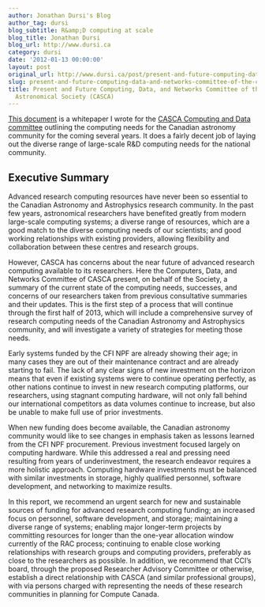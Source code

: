 ```yaml
---
author: Jonathan Dursi's Blog
author_tag: dursi
blog_subtitle: R&amp;D computing at scale
blog_title: Jonathan Dursi
blog_url: http://www.dursi.ca
category: dursi
date: '2012-01-13 00:00:00'
layout: post
original_url: http://www.dursi.ca/post/present-and-future-computing-data-and-networks-committee-of-the-canadian-astronomical-society-casca.html
slug: present-and-future-computing-data-and-networks-committee-of-the-canadian-astronomical-society-casca-
title: Present and Future Computing, Data, and Networks Committee of the Canadian
  Astronomical Society (CASCA)
---
```


<p><a href="https://www.dursi.ca/assets/pdfs/CCI_WhitePaper_2012.pdf">This document</a> is a whitepaper I wrote for the <a href="http://casca.ca/?page_id=273">CASCA Computing and Data committee</a> outlining the computing needs for the Canadian astronomy community for the coming several years.  It does a fairly decent job of laying out the diverse range of large-scale R&amp;D computing needs for the national community.</p>


<h2 id="executive-summary">Executive Summary</h2>

<p>Advanced research computing resources have never been so essential to the Canadian Astronomy and Astrophysics research community. In the past few years, astronomical researchers have benefited greatly from modern large-scale computing systems; a diverse range of resources, which are a good match to the diverse computing needs of our scientists; and good working relationships with existing providers, allowing flexibility and collaboration between these centres and research groups.</p>


<p>However, CASCA has concerns about the near future of advanced research computing available to its researchers. Here the Computers, Data, and Networks Committee of CASCA present, on behalf of the Society, a summary of the current state of the computing needs, successes, and concerns of our researchers taken from previous consultative summaries and their updates. This is the first step of a process that will continue through the first half of 2013, which will include a comprehensive survey of research computing needs of the Canadian Astronomy and Astrophysics community, and will investigate a variety of strategies for meeting those needs.</p>


<p>Early systems funded by the CFI NPF are already showing their age; in many cases they are out of their maintenance contract and are already starting to fail. The lack of any clear signs of new investment on the horizon means that even if existing systems were to continue operating perfectly, as other nations continue to invest in new research computing platforms, our researchers, using stagnant computing hardware, will not only fall behind our international competitors as data volumes continue to increase, but also be unable to make full use of prior investments.</p>


<p>When new funding does become available, the Canadian astronomy community would like to see changes in emphasis taken as lessons learned from the CFI NPF procurement. Previous investment focused largely on computing hardware. While this addressed a real and pressing need resulting from years of underinvestment, the research endeavor requires a more holistic approach. Computing hardware investments must be balanced with similar investments in storage, highly qualified personnel, software development, and networking to maximize results.</p>


<p>In this report, we recommend an urgent search for new and sustainable sources of funding for advanced research computing funding; an increased focus on personnel, software development, and storage; maintaining a diverse range of systems; enabling major longer-term projects by committing resources for longer than the one-year allocation window currently of the RAC process; continuing to enable close working relationships with research groups and computing providers, preferably as close to the researchers as possible. In addition, we recommend that CCI’s board, through the proposed Researcher Advisory Committee or otherwise, establish a direct relationship with CASCA (and similar professional groups), with via persons charged with representing the needs of these research communities in planning for  Compute Canada.</p>